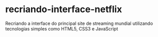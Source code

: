 # recriando-interface-netflix
Recriando a interface do principal site de streaming mundial utilizando tecnologias simples como HTML5, CSS3 e JavaScript
